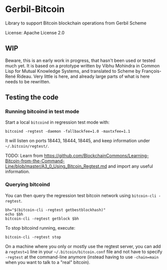 # Gerbil-Bitcoin

Library to support Bitcoin blockchain operations from Gerbil Scheme

License: Apache License 2.0

## WIP

Beware, this is an early work in progress,
that hasn't been used or tested much yet.
It is based on a prototype written by Vibhu Mohindra
in Common Lisp for Mutual Knowledge Systems,
and translated to Scheme by François-René Rideau.
Very little is here, and already large parts of what is here
needs to be rewritten.

## Testing the code

### Running bitcoind in test mode

Start a local `bitcoind` in regression test mode with:

```
bitcoind -regtest -daemon -fallbackfee=1.0 -maxtxfee=1.1
```

It will listen on ports 18443, 18444, 18445, and keep information under `~/.bitcoin/regtest/`.

TODO: Learn from https://github.com/BlockchainCommons/Learning-Bitcoin-from-the-Command-Line/blob/master/A3_0_Using_Bitcoin_Regtest.md and import any useful information.

### Querying bitcoind

You can then query the regression test bitcoin network using `bitcoin-cli -regtest`.

```
bh="$(bitcoin-cli -regtest getbestblockhash)"
echo $bh
bitcoin-cli -regtest getblock $bh
```

To stop bitcoind running, execute:
```
bitcoin-cli -regtest stop
```

On a machine where you only or mostly use the regtest server,
you can add a `regtest=1` line in your `~/.bitcoin/bitcoin.conf` file
and not have to specify `-regtest` at the command-line anymore
(instead having to use `-chain=main` when you want to talk to a "real" bitcoin).
